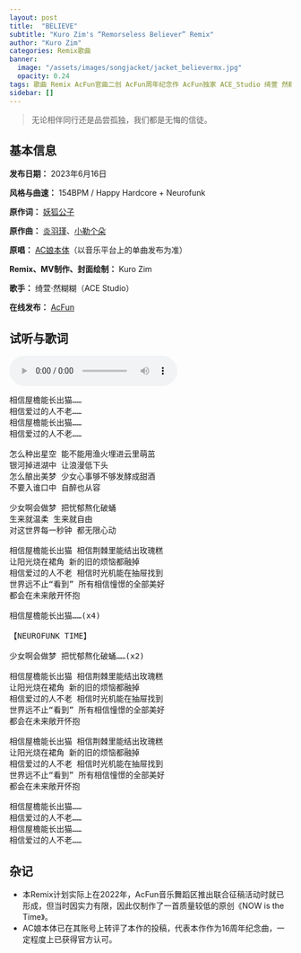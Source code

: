 ```yaml
---
layout: post
title:  "BELIEVE"
subtitle: "Kuro Zim's “Remorseless Believer” Remix"
author: "Kuro Zim"
categories: Remix歌曲
banner: 
  image: "/assets/images/songjacket/jacket_believermx.jpg"
  opacity: 0.24
tags: 歌曲 Remix AcFun官曲二创 AcFun周年纪念作 AcFun独家 ACE_Studio 绮萱 然糊糊
sidebar: []
---
```


> 无论相伴同行还是品尝孤独，我们都是无悔的信徒。

## 基本信息

**发布日期：** 2023年6月16日

**风格与曲速：** 154BPM / Happy Hardcore + Neurofunk

**原作词：** [妖狐公子](https://www.acfun.cn/u/16073533.aspx)

**原作曲：** [炎羽瑾](https://www.acfun.cn/u/1064245.aspx)、[小勒个朵](https://www.acfun.cn/u/14335477.aspx)

**原唱：** [AC娘本体](https://www.acfun.cn/u/23682490.aspx)（以音乐平台上的单曲发布为准）

**Remix、MV制作、封面绘制：** Kuro Zim

**歌手：** 绮萱·然糊糊（ACE Studio）

**在线发布：** [AcFun](https://www.acfun.cn/v/ac41596894)

## 试听与歌词

<audio controls><source src="/assets/audio/believermx.mp3" type="audio/mp3"></audio>

<pre>
相信屋檐能长出猫……
相信爱过的人不老……
相信屋檐能长出猫……
相信爱过的人不老……

怎么种出星空 能不能用渔火埋进云里萌茁
银河掉进湖中 让浪漫低下头
怎么酿出美梦 少女心事够不够发酵成甜酒
不要入谁口中 自醉也从容

少女啊会做梦 把忧郁熬化破蛹
生来就温柔 生来就自由
对这世界每一秒钟 都无限心动

相信屋檐能长出猫 相信荆棘里能结出玫瑰糕
让阳光烧在裙角 新的旧的烦恼都融掉
相信爱过的人不老 相信时光机能在抽屉找到
世界远不止“看到” 所有相信憧憬的全部美好
都会在未来敞开怀抱

相信屋檐能长出猫……(x4)

【NEUROFUNK TIME】

少女啊会做梦 把忧郁熬化破蛹……(x2)

相信屋檐能长出猫 相信荆棘里能结出玫瑰糕
让阳光烧在裙角 新的旧的烦恼都融掉
相信爱过的人不老 相信时光机能在抽屉找到
世界远不止“看到” 所有相信憧憬的全部美好
都会在未来敞开怀抱

相信屋檐能长出猫 相信荆棘里能结出玫瑰糕
让阳光烧在裙角 新的旧的烦恼都融掉
相信爱过的人不老 相信时光机能在抽屉找到
世界远不止“看到” 所有相信憧憬的全部美好
都会在未来敞开怀抱

相信屋檐能长出猫……
相信爱过的人不老……
相信屋檐能长出猫……
相信爱过的人不老……
</pre>

## 杂记

* 本Remix计划实际上在2022年，AcFun音乐舞蹈区推出联合征稿活动时就已形成，但当时因实力有限，因此仅制作了一首质量较低的原创《NOW is the Time》。
* AC娘本体已在其账号上转评了本作的投稿，代表本作作为16周年纪念曲，一定程度上已获得官方认可。
